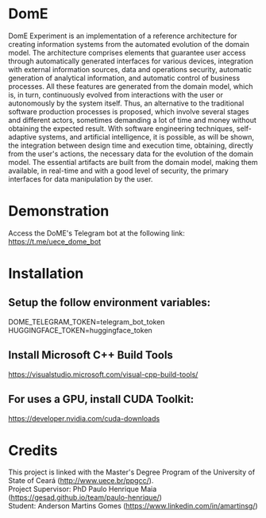 # DomE
DomE Experiment is an implementation of a reference architecture for creating information systems from the automated evolution of the domain model. The architecture comprises elements that guarantee user access through automatically generated interfaces for various devices, integration with external information sources, data and operations security, automatic generation of analytical information, and automatic control of business processes. All these features are generated from the domain model, which is, in turn, continuously evolved from interactions with the user or autonomously by the system itself.
Thus, an alternative to the traditional software production processes is proposed, which involve several stages and different actors, sometimes demanding a lot of time and money without obtaining the expected result.
With software engineering techniques, self-adaptive systems, and artificial intelligence, it is possible, as will be shown, the integration between design time and execution time, obtaining, directly from the user's actions, the necessary data for the evolution of the domain model. The essential artifacts are built from the domain model, making them available, in real-time and with a good level of security, the primary interfaces for data manipulation by the user.

# Demonstration
Access the DoME's Telegram bot at the following link:
https://t.me/uece_dome_bot

# Installation
## Setup the follow environment variables:
DOME_TELEGRAM_TOKEN=telegram_bot_token<br/>
HUGGINGFACE_TOKEN=huggingface_token<br/>

## Install Microsoft C++ Build Tools<br/>
https://visualstudio.microsoft.com/visual-cpp-build-tools/

## For uses a GPU, install CUDA Toolkit:
https://developer.nvidia.com/cuda-downloads

# Credits
This project is linked with the Master's Degree Program of the University of State of Ceará (http://www.uece.br/ppgcc/). <br/>
Project Supervisor: PhD Paulo Henrique Maia (https://gesad.github.io/team/paulo-henrique/)<br/>
Student: Anderson Martins Gomes (https://www.linkedin.com/in/amartinsg/)
